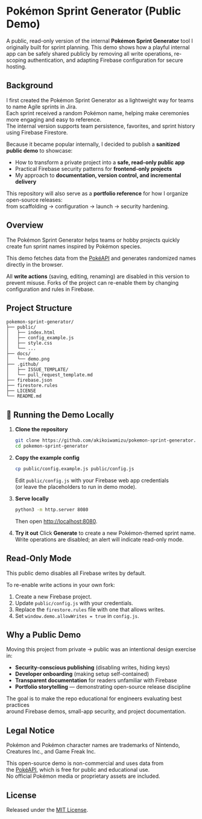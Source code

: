 # Pokémon Sprint Generator (Public Demo)

A public, read-only version of the internal **Pokémon Sprint Generator** tool I originally built for sprint planning. This demo shows how a playful internal app can be safely shared publicly by removing all write operations, re-scoping authentication, and adapting Firebase configuration for secure hosting.

## Background

I first created the Pokémon Sprint Generator as a lightweight way for teams to name Agile sprints in Jira.  
Each sprint received a random Pokémon name, helping make ceremonies more engaging and easy to reference.  
The internal version supports team persistence, favorites, and sprint history using Firebase Firestore.

Because it became popular internally, I decided to publish a **sanitized public demo** to showcase:

- How to transform a private project into a **safe, read-only public app**
- Practical Firebase security patterns for **frontend-only projects**
- My approach to **documentation, version control, and incremental delivery**

This repository will also serve as a **portfolio reference** for how I organize open-source releases:  
from scaffolding → configuration → launch → security hardening.

## Overview

The Pokémon Sprint Generator helps teams or hobby projects quickly create fun sprint names inspired by Pokémon species.

This demo fetches data from the [PokéAPI](https://pokeapi.co/) and generates randomized names directly in the browser.

All **write actions** (saving, editing, renaming) are disabled in this version to prevent misuse. Forks of the project can re-enable them by changing configuration and rules in Firebase.

## Project Structure

```
pokemon-sprint-generator/
├── public/
│   ├── index.html
│   ├── config_example.js
│   ├── style.css
│   └── ...
├── docs/
│   └── demo.png
├── .github/
│   ├── ISSUE_TEMPLATE/
│   └── pull_request_template.md
├── firebase.json
├── firestore.rules
├── LICENSE
└── README.md
```

## 🚀 Running the Demo Locally

1. **Clone the repository**

   ```bash
   git clone https://github.com/akikoiwamizu/pokemon-sprint-generator.git
   cd pokemon-sprint-generator
   ```

2. **Copy the example config**

   ```bash
   cp public/config.example.js public/config.js
   ```

   Edit `public/config.js` with your Firebase web app credentials  
   (or leave the placeholders to run in demo mode).

3. **Serve locally**

   ```bash
   python3 -m http.server 8080
   ```

   Then open [http://localhost:8080](http://localhost:8080).

4. **Try it out**
   Click **Generate** to create a new Pokémon-themed sprint name.  
   Write operations are disabled; an alert will indicate read-only mode.

## Read-Only Mode

This public demo disables all Firebase writes by default.

To re-enable write actions in your own fork:

1. Create a new Firebase project.
2. Update `public/config.js` with your credentials.
3. Replace the `firestore.rules` file with one that allows writes.
4. Set `window.demo.allowWrites = true` in `config.js`.

## Why a Public Demo

Moving this project from private → public was an intentional design exercise in:

- **Security-conscious publishing** (disabling writes, hiding keys)
- **Developer onboarding** (making setup self-contained)
- **Transparent documentation** for readers unfamiliar with Firebase
- **Portfolio storytelling** — demonstrating open-source release discipline

The goal is to make the repo educational for engineers evaluating best practices  
around Firebase demos, small-app security, and project documentation.

## Legal Notice

Pokémon and Pokémon character names are trademarks of Nintendo,  
Creatures Inc., and Game Freak Inc.

This open-source demo is non-commercial and uses data from  
the [PokéAPI](https://pokeapi.co/), which is free for public and educational use.  
No official Pokémon media or proprietary assets are included.

## License

Released under the [MIT License](./LICENSE).
